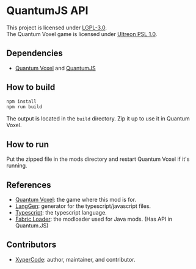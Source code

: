 # QuantumJS API
This project is licensed under [LGPL-3.0](https://www.gnu.org/licenses/lgpl-3.0-standalone.html).  
The Quantum Voxel game is licensed under [Ultreon PSL 1.0](https://github.com/Ultreon/quantum-voxel/blob/master/LICENSE.md).

## Dependencies

- [Quantum Voxel](https://github.com/Ultreon/quantum-voxel) and [QuantumJS](https://gitlab.com/ultreon/quantumjs)

## How to build

```bash
npm install
npm run build
```

The output is located in the `build` directory.
Zip it up to use it in Quantum Voxel.

## How to run

Put the zipped file in the mods directory and restart Quantum Voxel if it's running.

## References

- [Quantum Voxel](https://github.com/Ultreon/quantum-voxel): the game where this mod is for.
- [LangGen](https://github.com/Ultreon/lang-gen): generator for the typescript/javascript files.
- [Typescript](https://www.typescriptlang.org/): the typescript language.
- [Fabric Loader](https://fabricmc.net/): the modloader used for Java mods. (Has API in Quantum.JS)

## Contributors

- [XyperCode](https://github.com/XyperCode): author, maintainer, and contributor.
